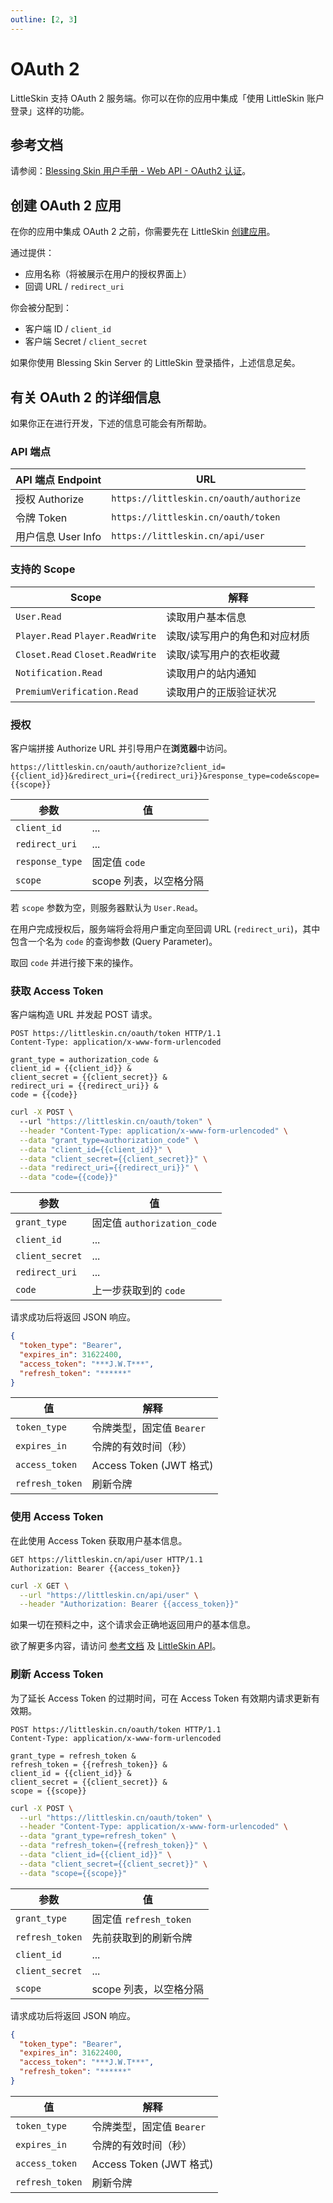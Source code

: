 ```yaml
---
outline: [2, 3]
---
```


# OAuth 2

<!--@include: ./for-experts.template.md-->

LittleSkin 支持 OAuth 2 服务端。你可以在你的应用中集成「使用 LittleSkin 账户登录」这样的功能。

## 参考文档

请参阅：[Blessing Skin 用户手册 - Web API - OAuth2 认证](https://blessing.netlify.app/api/oauth.html)。

## 创建 OAuth 2 应用

在你的应用中集成 OAuth 2 之前，你需要先在 LittleSkin [创建应用](https://littleskin.cn/user/oauth/manage)。

通过提供：

- 应用名称（将被展示在用户的授权界面上）
- 回调 URL / `redirect_uri`

你会被分配到：

- 客户端 ID / `client_id`
- 客户端 Secret / `client_secret`

如果你使用 Blessing Skin Server 的 LittleSkin 登录插件，上述信息足矣。

## 有关 OAuth 2 的详细信息

如果你正在进行开发，下述的信息可能会有所帮助。

### API 端点

| API 端点 Endpoint  | URL                                     |
| ------------------ | --------------------------------------- |
| 授权 Authorize     | `https://littleskin.cn/oauth/authorize` |
| 令牌 Token         | `https://littleskin.cn/oauth/token`     |
| 用户信息 User Info | `https://littleskin.cn/api/user`        |

### 支持的 Scope

| Scope                            | 解释                          |
| -------------------------------- | ----------------------------- |
| `User.Read`                      | 读取用户基本信息              |
| `Player.Read` `Player.ReadWrite` | 读取/读写用户的角色和对应材质 |
| `Closet.Read` `Closet.ReadWrite` | 读取/读写用户的衣柜收藏       |
| `Notification.Read`              | 读取用户的站内通知            |
| `PremiumVerification.Read`       | 读取用户的正版验证状况        |

### 授权

客户端拼接 Authorize URL 并引导用户在**浏览器**中访问。

```plain
https://littleskin.cn/oauth/authorize?client_id={{client_id}}&redirect_uri={{redirect_uri}}&response_type=code&scope={{scope}}
```

| 参数            | 值                     |
| --------------- | ---------------------- |
| `client_id`     | ...                    |
| `redirect_uri`  | ...                    |
| `response_type` | 固定值 `code`          |
| `scope`         | scope 列表，以空格分隔 |

若 `scope` 参数为空，则服务器默认为 `User.Read`。

在用户完成授权后，服务端将会将用户重定向至回调 URL (`redirect_uri`)，其中包含一个名为 `code` 的查询参数 (Query Parameter)。

取回 `code` 并进行接下来的操作。

### 获取 Access Token

客户端构造 URL 并发起 POST 请求。

```http
POST https://littleskin.cn/oauth/token HTTP/1.1
Content-Type: application/x-www-form-urlencoded

grant_type = authorization_code &
client_id = {{client_id}} &
client_secret = {{client_secret}} &
redirect_uri = {{redirect_uri}} &
code = {{code}}

```

```bash
curl -X POST \ 
  --url "https://littleskin.cn/oauth/token" \
  --header "Content-Type: application/x-www-form-urlencoded" \
  --data "grant_type=authorization_code" \
  --data "client_id={{client_id}}" \
  --data "client_secret={{client_secret}}" \
  --data "redirect_uri={{redirect_uri}}" \
  --data "code={{code}}"
```

| 参数            | 值                          |
| --------------- | --------------------------- |
| `grant_type`    | 固定值 `authorization_code` |
| `client_id`     | ...                         |
| `client_secret` | ...                         |
| `redirect_uri`  | ...                         |
| `code`          | 上一步获取到的 `code`       |

请求成功后将返回 JSON 响应。

```json
{
  "token_type": "Bearer",
  "expires_in": 31622400,
  "access_token": "***J.W.T***",
  "refresh_token": "******"
}
```

| 值              | 解释                      |
| --------------- | ------------------------- |
| `token_type`    | 令牌类型，固定值 `Bearer` |
| `expires_in`    | 令牌的有效时间（秒）      |
| `access_token`  | Access Token (JWT 格式)   |
| `refresh_token` | 刷新令牌                  |

### 使用 Access Token

在此使用 Access Token 获取用户基本信息。

```http
GET https://littleskin.cn/api/user HTTP/1.1
Authorization: Bearer {{access_token}}
```

```bash
curl -X GET \
  --url "https://littleskin.cn/api/user" \
  --header "Authorization: Bearer {{access_token}}"
```

如果一切在预料之中，这个请求会正确地返回用户的基本信息。

欲了解更多内容，请访问 [参考文档](#参考文档) 及 [LittleSkin API](./api.md)。

### 刷新 Access Token

为了延长 Access Token 的过期时间，可在 Access Token 有效期内请求更新有效期。

```http
POST https://littleskin.cn/oauth/token HTTP/1.1
Content-Type: application/x-www-form-urlencoded

grant_type = refresh_token &
refresh_token = {{refresh_token}} &
client_id = {{client_id}} &
client_secret = {{client_secret}} &
scope = {{scope}}
```

```bash
curl -X POST \
  --url "https://littleskin.cn/oauth/token" \
  --header "Content-Type: application/x-www-form-urlencoded" \
  --data "grant_type=refresh_token" \
  --data "refresh_token={{refresh_token}}" \
  --data "client_id={{client_id}}" \
  --data "client_secret={{client_secret}}" \
  --data "scope={{scope}}"
```

| 参数            | 值                     |
| --------------- | ---------------------- |
| `grant_type`    | 固定值 `refresh_token` |
| `refresh_token` | 先前获取到的刷新令牌   |
| `client_id`     | ...                    |
| `client_secret` | ...                    |
| `scope`         | scope 列表，以空格分隔 |

请求成功后将返回 JSON 响应。

```json
{
  "token_type": "Bearer",
  "expires_in": 31622400,
  "access_token": "***J.W.T***",
  "refresh_token": "******"
}
```

| 值              | 解释                      |
| --------------- | ------------------------- |
| `token_type`    | 令牌类型，固定值 `Bearer` |
| `expires_in`    | 令牌的有效时间（秒）      |
| `access_token`  | Access Token (JWT 格式)   |
| `refresh_token` | 刷新令牌                  |
